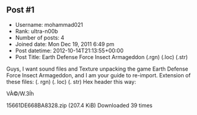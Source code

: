 ## Post #1
- Username: mohammad021
- Rank: ultra-n00b
- Number of posts: 4
- Joined date: Mon Dec 19, 2011 6:49 pm
- Post datetime: 2012-10-14T21:13:55+00:00
- Post Title: Earth Defense Force Insect Armageddon (.rgn) (.loc) (.str)

Guys, I want sound files and Texture unpacking the game Earth Defense Force Insect Armageddon, and I am your guide to re-import.
Extension of these files:
(. rgn) (. loc) (. str)
Hex header this way:

VÀ©/W.3Íh


 15661DE668BA8328.zip
(207.4 KiB) Downloaded 39 times
